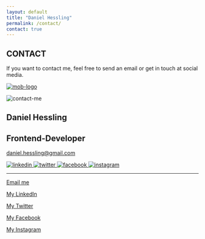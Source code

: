 ```yaml
---
layout: default
title: "Daniel Hessling"
permalink: /contact/
contact: true
---
```



<section>
<div class="big-spacer"></div>
<h2><span>CONTACT</span></h2>
<div class="mini-spacer"></div>
<p id="contact-info">If you want to contact me, feel free to send an email or get in touch at social media.</p>
<div class="big-spacer"></div>
<div class="big-spacer contact-d-none"></div>

<a href="{{site.url}}"><img class="mob-logo" src="../assets/images/dh.png" alt="mob-logo"></a>
<div class="card-div">
<div class='card'>
<div class="card-content">
<div class="card-left">
<img src="../assets/images/jag.jpg" id="contact-me" alt="contact-me">
</div>
<div class="card-right">
<h1>Daniel Hessling</h1>
<h2>Frontend-Developer</h2>
<p><a id="mailto" href="mailto:daniel.hessling@gmail.com">daniel.hessling@gmail.com</a></p>
<a href="https://linkedin.com/in/danielhessling" target="_blank">
<img src="../assets/images/linkedin.png" class="card-icon" alt="linkedin">
</a>
<a href="https://twitter.com/dannehess" target="_blank">
<img src="../assets/images/twitter.png" class="card-icon" alt="twitter">
</a>
<a href="https://www.facebook.com/daniel.hessling.1" target="_blank">
<img src="../assets/images/facebook.png" class="card-icon" alt="facebook">
</a>
<a href="https://www.instagram.com/dannehess/" target="_blank">
<img src="../assets/images/instagram.png" class="card-icon" alt="instagram">
</a>
<hr class="card-hr">
</div>
</div>
</div>
</div>

<div class="contact-social-media-mobile">

<a href="mailto:daniel.hessling@gmail.com" target="_blank" id="mymail">Email me</a>

<a href="https://linkedin.com/in/danielhessling" target="_blank" id="mylinkedin">My LinkedIn</a>

<a href="https://twitter.com/dannehess" target="_blank" id="mytwitter">My Twitter</a>

<a href="https://www.facebook.com/daniel.hessling.1" target="_blank" id="myfacebook">My Facebook</a>

<a href="https://www.instagram.com/dannehess/" target="_blank" id="myinstagram">My Instagram</a>
</div>

<div class="big-spacer d-none"></div>
<div class="spacer"></div>
</section>